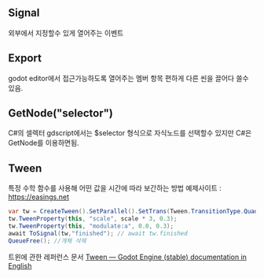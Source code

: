 ## Signal 
외부에서 지정할수 있게 열어주는 이벤트 

## Export 
godot editor에서 접근가능하도록 열어주는 멤버 항목
편하게 다른 씬을 끌어다 쓸수 있음.

## GetNode<T>("selector")
C#의 셀렉터 gdscript에서는 $selector 형식으로 자식노드를 선택할수 있지만
C#은 GetNode를 이용하면됨.

## Tween 
특정 수학 함수를 사용해 어떤  값을 시간에 따라 보간하는 방법
예제사이트 : https://easings.net 

```C#
var tw = CreateTween().SetParallel().SetTrans(Tween.TransitionType.Quad); // 동시에 트윈을 발생시킴//전환함수를 2차곡선으로 설정
tw.TweenProperty(this, "scale", scale * 3, 0.3);
tw.TweenProperty(this, "modulate:a", 0.0, 0.3);
await ToSignal(tw,"finished"); // await tw.finished
QueueFree(); //개체 삭제
```
트윈에 관한 레퍼런스 문서
[Tween — Godot Engine (stable) documentation in English](https://docs.godotengine.org/en/stable/classes/class_tween.html)



